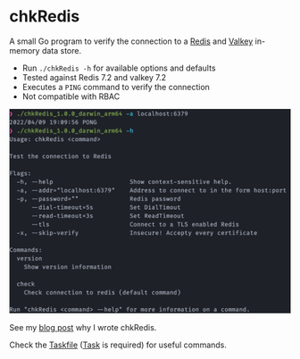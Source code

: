 # chkRedis

A small Go program to verify the connection to a [Redis](https://redis.io/) and [Valkey](https://valkey.io/) in-memory data store.

- Run `./chkRedis -h` for available options and defaults
- Tested against Redis 7.2 and valkey 7.2
- Executes a `PING` command to verify the connection
- Not compatible with RBAC

![](./screen.png)

See my [blog post](https://rootknecht.net/blog/redis-con/) why I wrote chkRedis.

Check the [Taskfile](./Taskfile.yml) ([Task](https://taskfile.dev/) is required) for useful commands.
